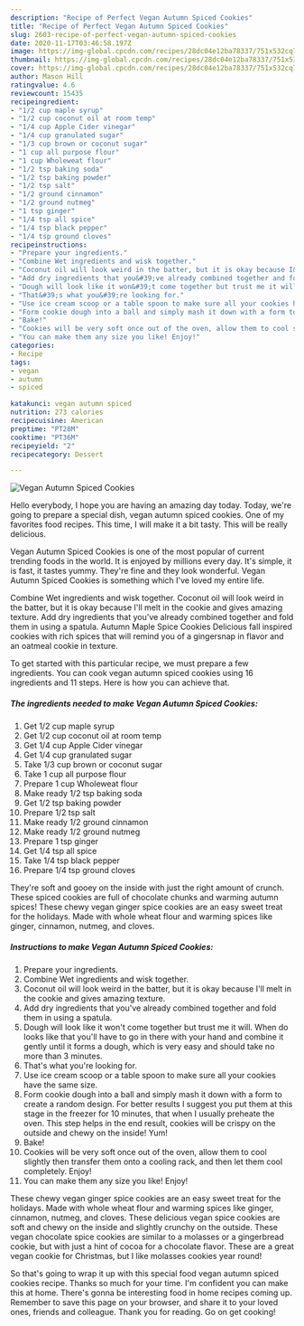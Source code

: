```yaml
---
description: "Recipe of Perfect Vegan Autumn Spiced Cookies"
title: "Recipe of Perfect Vegan Autumn Spiced Cookies"
slug: 2603-recipe-of-perfect-vegan-autumn-spiced-cookies
date: 2020-11-17T03:46:58.197Z
image: https://img-global.cpcdn.com/recipes/28dc04e12ba78337/751x532cq70/vegan-autumn-spiced-cookies-recipe-main-photo.jpg
thumbnail: https://img-global.cpcdn.com/recipes/28dc04e12ba78337/751x532cq70/vegan-autumn-spiced-cookies-recipe-main-photo.jpg
cover: https://img-global.cpcdn.com/recipes/28dc04e12ba78337/751x532cq70/vegan-autumn-spiced-cookies-recipe-main-photo.jpg
author: Mason Hill
ratingvalue: 4.6
reviewcount: 15435
recipeingredient:
- "1/2 cup maple syrup"
- "1/2 cup coconut oil at room temp"
- "1/4 cup Apple Cider vinegar"
- "1/4 cup granulated sugar"
- "1/3 cup brown or coconut sugar"
- "1 cup all purpose flour"
- "1 cup Wholeweat flour"
- "1/2 tsp baking soda"
- "1/2 tsp baking powder"
- "1/2 tsp salt"
- "1/2 ground cinnamon"
- "1/2 ground nutmeg"
- "1 tsp ginger"
- "1/4 tsp all spice"
- "1/4 tsp black pepper"
- "1/4 tsp ground cloves"
recipeinstructions:
- "Prepare your ingredients."
- "Combine Wet ingredients and wisk together."
- "Coconut oil will look weird in the batter, but it is okay because I&#39;ll melt in the cookie and gives amazing texture."
- "Add dry ingredients that you&#39;ve already combined together and fold them in using a spatula."
- "Dough will look like it won&#39;t come together but trust me it will. When do looks like that you&#39;ll have to go in there with your hand and combine it gently until it forms a dough, which is very easy and should take no more than 3 minutes."
- "That&#39;s what you&#39;re looking for."
- "Use ice cream scoop or a table spoon to make sure all your cookies have the same size."
- "Form cookie dough into a ball and simply mash it down with a form to create a random design. For better results I suggest you put them at this stage in the freezer for 10 minutes, that when I usually preheate the oven. This step helps in the end result, cookies will be crispy on the outside and chewy on the inside! Yum!"
- "Bake!"
- "Cookies will be very soft once out of the oven, allow them to cool slightly then transfer them onto a cooling rack, and then let them cool completely. Enjoy!"
- "You can make them any size you like! Enjoy!"
categories:
- Recipe
tags:
- vegan
- autumn
- spiced

katakunci: vegan autumn spiced 
nutrition: 273 calories
recipecuisine: American
preptime: "PT28M"
cooktime: "PT36M"
recipeyield: "2"
recipecategory: Dessert

---
```



![Vegan Autumn Spiced Cookies](https://img-global.cpcdn.com/recipes/28dc04e12ba78337/751x532cq70/vegan-autumn-spiced-cookies-recipe-main-photo.jpg)

Hello everybody, I hope you are having an amazing day today. Today, we're going to prepare a special dish, vegan autumn spiced cookies. One of my favorites food recipes. This time, I will make it a bit tasty. This will be really delicious.

Vegan Autumn Spiced Cookies is one of the most popular of current trending foods in the world. It is enjoyed by millions every day. It's simple, it is fast, it tastes yummy. They're fine and they look wonderful. Vegan Autumn Spiced Cookies is something which I've loved my entire life.

Combine Wet ingredients and wisk together. Coconut oil will look weird in the batter, but it is okay because I&#39;ll melt in the cookie and gives amazing texture. Add dry ingredients that you&#39;ve already combined together and fold them in using a spatula. Autumn Maple Spice Cookies Delicious fall inspired cookies with rich spices that will remind you of a gingersnap in flavor and an oatmeal cookie in texture.


To get started with this particular recipe, we must prepare a few ingredients. You can cook vegan autumn spiced cookies using 16 ingredients and 11 steps. Here is how you can achieve that.

<!--inarticleads1-->

##### The ingredients needed to make Vegan Autumn Spiced Cookies:

1. Get 1/2 cup maple syrup
1. Get 1/2 cup coconut oil at room temp
1. Get 1/4 cup Apple Cider vinegar
1. Get 1/4 cup granulated sugar
1. Take 1/3 cup brown or coconut sugar
1. Take 1 cup all purpose flour
1. Prepare 1 cup Wholeweat flour
1. Make ready 1/2 tsp baking soda
1. Get 1/2 tsp baking powder
1. Prepare 1/2 tsp salt
1. Make ready 1/2 ground cinnamon
1. Make ready 1/2 ground nutmeg
1. Prepare 1 tsp ginger
1. Get 1/4 tsp all spice
1. Take 1/4 tsp black pepper
1. Prepare 1/4 tsp ground cloves


They&#39;re soft and gooey on the inside with just the right amount of crunch. These spiced cookies are full of chocolate chunks and warming autumn spices! These chewy vegan ginger spice cookies are an easy sweet treat for the holidays. Made with whole wheat flour and warming spices like ginger, cinnamon, nutmeg, and cloves. 

<!--inarticleads2-->

##### Instructions to make Vegan Autumn Spiced Cookies:

1. Prepare your ingredients.
1. Combine Wet ingredients and wisk together.
1. Coconut oil will look weird in the batter, but it is okay because I&#39;ll melt in the cookie and gives amazing texture.
1. Add dry ingredients that you&#39;ve already combined together and fold them in using a spatula.
1. Dough will look like it won&#39;t come together but trust me it will. When do looks like that you&#39;ll have to go in there with your hand and combine it gently until it forms a dough, which is very easy and should take no more than 3 minutes.
1. That&#39;s what you&#39;re looking for.
1. Use ice cream scoop or a table spoon to make sure all your cookies have the same size.
1. Form cookie dough into a ball and simply mash it down with a form to create a random design. For better results I suggest you put them at this stage in the freezer for 10 minutes, that when I usually preheate the oven. This step helps in the end result, cookies will be crispy on the outside and chewy on the inside! Yum!
1. Bake!
1. Cookies will be very soft once out of the oven, allow them to cool slightly then transfer them onto a cooling rack, and then let them cool completely. Enjoy!
1. You can make them any size you like! Enjoy!


These chewy vegan ginger spice cookies are an easy sweet treat for the holidays. Made with whole wheat flour and warming spices like ginger, cinnamon, nutmeg, and cloves. These delicious vegan spice cookies are soft and chewy on the inside and slightly crunchy on the outside. These vegan chocolate spice cookies are similar to a molasses or a gingerbread cookie, but with just a hint of cocoa for a chocolate flavor. These are a great vegan cookie for Christmas, but I like molasses cookies year round! 

So that's going to wrap it up with this special food vegan autumn spiced cookies recipe. Thanks so much for your time. I'm confident you can make this at home. There's gonna be interesting food in home recipes coming up. Remember to save this page on your browser, and share it to your loved ones, friends and colleague. Thank you for reading. Go on get cooking!
